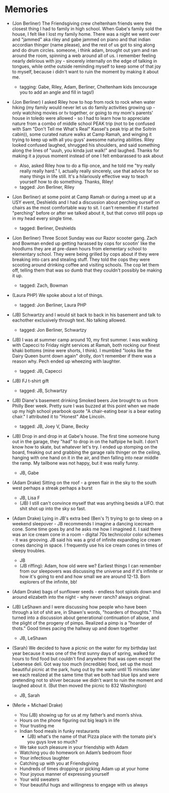 # Memories
+ (Jon Berliner) The Friendsgiving crew cheltenham friends were the closest thing I had to family in high school.  When Gabe's family sold the house, I felt like I lost my family home.  There was a night we went over and "jammed" aka riley and gabe jammed on piano and that indian accordian thinger (name please), and the rest of us got to sing along and do drum circles.  someone, i think adam, brought out yarn and ran around the room, spinning a web around all of us.  i remember feeling nearly delirious with joy - sincerely internally on the edge of talking in tongues, while onthe outside reminding myself to keep some of that joy to myself, because i didn't want to ruin the moment by making it about me.
    + tagging: Gabe, Riley, Adam, Berliner, Cheltenham kids (encourage you to add an angle and fill in tags!)

+ (Jon Berliner) I asked Riley how to hop from rock to rock when water hiking (my family would never let us do family activities growing up - only watching movies or tv together, or going to my mom's parents' house in toledo were allowed - so I had to learn how to appreciate nature from a combo of middle school PEAK trip (not to be confused with Sam "Don't Tell me What's Real" Kassel's peak trip at the Soltrin cabin)), some curated nature walks at Camp Ramah, and winging it trying to keep up with all you guys' awesome naturing abilities.  Riley looked confused laughed, shrugged his shoulders, and said something along the lines of "uuuh, you kinda just walk!" and laughed.  Thanks for making it a joyous moment instead of one I felt embarassed to ask about
    + Also, asked Riley how to do a flip once, and he told me "try really really really hard."  I, actually really sincerely, use that advice for so many things in life still.  It's a hilariously effective way to teach yourself how to do something.  Thanks, Riley!
    + tagged: Jon Berliner, Riley
    
+ (Jon Berliner) at some point at Camp Ramah or during a meet up at a USY event, Deshields and I had a discussion about perching ourself on chairs as the most comfortable way to sit.  I can't remember if I started "perching" before or after we talked about it, but that convo still pops up in my head every single time.
    + tagged: Berliner, Deshields

+ (Jon Berliner) Three Scoot Sunday was our Razor scooter gang.  Zach and Bowman ended up getting harassed by cops for scootin' like the hoodlums they are at pre-dawn hours from elementary school to elementary school.  They were being grilled by cops about if they were breaking into cars and stealing stuff.  They told the cops they were scooting around drinking coffee and visiting schools.  The cop let them off, telling them that was so dumb that they couldn't possibly be making it up.
    + tagged: Zach, Bowman
    
+ (Laura PHP) We spoke about a lot of things.
    + tagged: Jon Berliner, Laura PHP

+ (JB) Schwartzy and I would sit back to back in his basement and talk to eachother exclusively through text.  No talking allowed.
    + tagged: Jon Berliner, Schwartzy
    
+ (JB) I was at summer camp around 10, my first summer.  I was walking with Capecci to Friday night services at Ramah, both rocking our finest khaki bottoms (mine were shorts, I think).  I mumbled "looks like the Dairy Queen burnt down again" drolly, don't remember if there was a reason why.  Pech ended up wheezing with laughter.
    + tagged: JB, Capecci
    
+ (JB) FJ t-shirt gift
    + tagged: JB, Schwartzy
    
+ (JB) Diane's basement drinking Smoked beers Joe brought to us from Philly Beer week.  Pretty sure I was buzzed at this point when we made up my high school yearbook quote "A chair-eating bear is a bear eating chair."  I attributed it to "Honest" Abe Lincoln.
    + tagged: JB, Joey V, Diane, Becky

+ (JB) Drop in and drop in at Gabe's house.  The first time someone hung out in the garage, they "had" to drop in on the halfpipe he built.  I don't know how to skate, but whatever let's try.  I ended up stomping on the board, freaking out and grabbing the garage rails thinger on the ceiling, hanging with one hand on it in the air, and then falling into near middle the ramp.  My tailbone was not happy, but it was really funny.
    + JB, Gabe

+ (Adam Drake) Sitting on the roof - a green flair in the sky to the south west perhaps a streak perhaps a burst
    + JB, Lisa F
    + (JB) I still can't convince myself that was anything besids a UFO.  that shit shot up into the sky so fast.

+ (Adam Drake) Lying in JB's extra bed (Ben's ?) trying to go to sleep on a weekend sleepover - JB recommends I imagine a dancing icecream cone. Some time goes by and he asks me how I imagined it. I said there was an ice cream cone in a room - digital 70s technicolor color schemes - it was grooving. JB said his was a grid of infinite expanding ice cream cones dancing in space. I frequently use his ice cream cones in times of sleepy troubles.
    + JB
    + (JB riffing): Adam, how old were we?  Earliest things I can remember from our sleepovers was discussing the universe and if it's infinite or how it's going to end and how small we are around 12-13.  Born explorers of the infinite, bb!


+ (Adam Drake) bags of sunflower seeds - endless foot spirals down and around elizabeth into the night - why never ranch? always original.
    
+ (JB) LeShawn and I were discussing how people who have been through a lot of shit are, in Shawn's words, "hoarders of thoughts."  This turned into a discussion about generational continuation of abuse, and the plight of the progeny of pimps.  Realized a pimp is a "hoarder of thots."  Good times pacing the hallway up and down together
    + JB, LeShawn

+ (Sarah) We decided to have a picnic on the water for my birthday last year because it was one of the first sunny days of spring, walked for hours to find food but couldn't find anywhere that was open except the Lebenese deli. Got way too much (incredible) food, set up the most beautiful picnic at the park, hung out by the water until 15 minutes later we each realized at the same time that we both had blue lips and were pretending not to shiver because we didn't want to ruin the moment and laughed about it. (But then moved the picnic to 832 Washington)
    + JB, Sarah
    
+ (Merle + Michael Drake)
    + You (JB) showing up for us at my father’s and mom’s shiva.
    + Hours on the phone figuring out big leap’s in life
    + Your trusting me
    + Indian food meals in funky restaurants
        + (JB) what's the name of that Pizza place with the tomato pie's you guys love so much?
    + We take such pleasure in your friendship with Adam
    + Watching you do homework on Adam’s bedroom floor
    + Your infectious laughter
    + Catching up with you at Friendsgiving
    + Hundreds of times dropping or picking Adam up at your home
    + Your joyous manner of expressing yourself
    + Your wild sweaters
    + Your beautiful hugs and willingness to engage with us always


